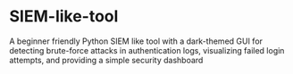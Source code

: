# SIEM-like-tool
A beginner friendly Python SIEM like tool with a dark-themed GUI for detecting brute-force attacks in authentication logs, visualizing failed login attempts, and providing a simple security dashboard
